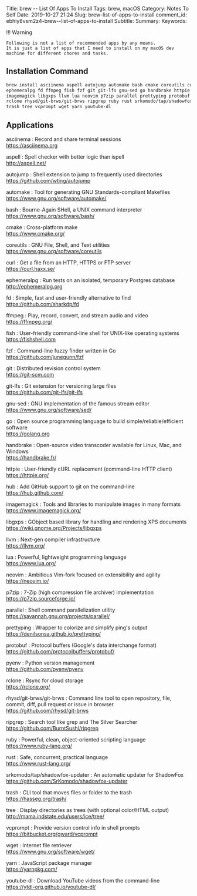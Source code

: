Title: brew -- List Of Apps To Install
Tags: brew, macOS
Category: Notes To Self
Date: 2019-10-27 21:24
Slug: brew-list-of-apps-to-install
comment_id: ebhiy8vsm2z4-brew--list-of-apps-to-install
Subtitle:
Summary:
Keywords:

!!! Warning

    Following is not a list of recommended apps by any means.
    It is just a list of apps that I need to install on my macOS dev machine for different chores and tasks.

## Installation Command

<!-- yaspeller ignore:start -->

```bash
brew install asciinema aspell autojump automake bash cmake coreutils curl \
ephemeralpg fd ffmpeg fish fzf git git-lfs gnu-sed go handbrake httpie hub \
imagemagick libgxps llvm lua neovim p7zip parallel prettyping protobuf pyenv \
rclone rhysd/git-brws/git-brws ripgrep ruby rust srkomodo/tap/shadowfox-updater \
trash tree vcprompt wget yarn youtube-dl
```

## Applications

asciinema
: Record and share terminal sessions<br />
<https://asciinema.org>

aspell
: Spell checker with better logic than ispell<br />
<http://aspell.net/>

autojump
: Shell extension to jump to frequently used directories<br />
<https://github.com/wting/autojump>

automake
: Tool for generating GNU Standards-compliant Makefiles<br />
<https://www.gnu.org/software/automake/>

bash
: Bourne-Again SHell, a UNIX command interpreter<br />
<https://www.gnu.org/software/bash/>

cmake
: Cross-platform make<br />
<https://www.cmake.org/>

coreutils
: GNU File, Shell, and Text utilities<br />
<https://www.gnu.org/software/coreutils>

curl
: Get a file from an HTTP, HTTPS or FTP server<br />
<https://curl.haxx.se/>

ephemeralpg
: Run tests on an isolated, temporary Postgres database<br />
<http://ephemeralpg.org>

fd
: Simple, fast and user-friendly alternative to find<br />
<https://github.com/sharkdp/fd>

ffmpeg
: Play, record, convert, and stream audio and video<br />
<https://ffmpeg.org/>

fish
: User-friendly command-line shell for UNIX-like operating systems<br />
<https://fishshell.com>

fzf
: Command-line fuzzy finder written in Go<br />
<https://github.com/junegunn/fzf>

git
: Distributed revision control system<br />
<https://git-scm.com>

git-lfs
: Git extension for versioning large files<br />
<https://github.com/git-lfs/git-lfs>

gnu-sed
: GNU implementation of the famous stream editor<br />
<https://www.gnu.org/software/sed/>

go
: Open source programming language to build simple/reliable/efficient software<br />
<https://golang.org>

handbrake
: Open-source video transcoder available for Linux, Mac, and Windows<br />
<https://handbrake.fr/>

httpie
: User-friendly cURL replacement (command-line HTTP client)<br />
<https://httpie.org/>

hub
: Add GitHub support to git on the command-line<br />
<https://hub.github.com/>

imagemagick
: Tools and libraries to manipulate images in many formats<br />
<https://www.imagemagick.org/>

libgxps
: GObject based library for handling and rendering XPS documents<br />
<https://wiki.gnome.org/Projects/libgxps>

llvm
: Next-gen compiler infrastructure<br />
<https://llvm.org/>

lua
: Powerful, lightweight programming language<br />
<https://www.lua.org/>

neovim
: Ambitious Vim-fork focused on extensibility and agility<br />
<https://neovim.io/>

p7zip
: 7-Zip (high compression file archiver) implementation<br />
<https://p7zip.sourceforge.io/>

parallel
: Shell command parallelization utility<br />
<https://savannah.gnu.org/projects/parallel/>

prettyping
: Wrapper to colorize and simplify ping's output<br />
<https://denilsonsa.github.io/prettyping/>

protobuf
: Protocol buffers (Google's data interchange format)<br />
<https://github.com/protocolbuffers/protobuf/>

pyenv
: Python version management<br />
<https://github.com/pyenv/pyenv>

rclone
: Rsync for cloud storage<br />
<https://rclone.org/>

rhysd/git-brws/git-brws
: Command line tool to open repository, file, commit, diff, pull request or issue in browser<br/>
<https://github.com/rhysd/git-brws>

ripgrep
: Search tool like grep and The Silver Searcher<br />
<https://github.com/BurntSushi/ripgrep>

ruby
: Powerful, clean, object-oriented scripting language<br />
<https://www.ruby-lang.org/>

rust
: Safe, concurrent, practical language<br />
<https://www.rust-lang.org/>

srkomodo/tap/shadowfox-updater
: An automatic updater for ShadowFox<br/>
<https://github.com/SrKomodo/shadowfox-updater>

trash
: CLI tool that moves files or folder to the trash<br />
<https://hasseg.org/trash/>

tree
: Display directories as trees (with optional color/HTML output)<br />
<http://mama.indstate.edu/users/ice/tree/>

vcprompt
: Provide version control info in shell prompts<br />
<https://bitbucket.org/gward/vcprompt>

wget
: Internet file retriever<br />
<https://www.gnu.org/software/wget/>

yarn
: JavaScript package manager<br />
<https://yarnpkg.com/>

youtube-dl
: Download YouTube videos from the command-line<br />
<https://ytdl-org.github.io/youtube-dl/>

<!-- yaspeller ignore:end-->
